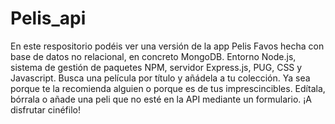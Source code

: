 # Pelis_api
En este respositorio podéis ver una versión de la app Pelis Favos hecha con base de datos no relacional, en concreto MongoDB. Entorno Node.js, sistema de gestión de paquetes NPM, servidor Express.js, PUG, CSS y Javascript.
Busca una película por título y añádela a tu colección. Ya sea porque te la recomienda alguien o porque es de tus imprescincibles. Edítala, bórrala o añade una peli que no esté en la API mediante un formulario. ¡A disfrutar cinéfilo!
